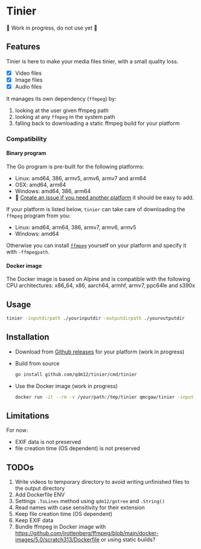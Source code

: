 # Tinier

🚧 Work in progress, do not use yet 🚧

## Features

Tinier is here to make your media files tinier, with a small quality loss.

- [x] Video files
- [x] Image files
- [x] Audio files

It manages its own dependency (`ffmpeg`) by:

1. looking at the user given ffmpeg path
1. looking at any `ffmpeg` in the system path
1. falling back to downloading a static ffmpeg build for your platform

### Compatibility

#### Binary program

The Go program is pre-built for the following platforms:

- Linux: amd64, 386, armv5, armv6, armv7 and arm64
- OSX: amd64, arm64
- Windows: amd64, 386, arm64
- 💁 [Create an issue if you need another platform](https://github.com/qdm12/tinier/issues/new) it should be easy to add.

If your platform is listed below, `tinier` can take care of downloading the `ffmpeg` program from you:

- Linux: amd64, arm64, 386, armv7, armv6, armv5
- Windows: amd64

Otherwise you can install [`ffmpeg`](https://ffmpeg.org/) yourself on your platform and specify it with `-ffmpegpath`.

#### Docker image

The Docker image is based on Alpine and is compatible with the following CPU architectures:
x86_64, x86, aarch64, armhf, armv7, ppc64le and s390x

## Usage

```sh
tinier -inputdirpath ./yourinputdir -outputdirpath ./youroutputdir
```

## Installation

- Download from [Github releases](https://github.com/qdm12/tinier/releases) for your platform (work in progress)
- Build from source

  ```sh
  go install github.com/qdm12/tinier/cmd/tinier
  ```

- Use the Docker image (work in progress)

    ```sh
    docker run -it --rm -v /your/path:/tmp/tinier qmcgaw/tinier -input /tmp/tinier/input -output /tmp/tinier/output
    ```

## Limitations

For now:

- EXIF data is not preserved
- file creation time (OS dependent) is not preserved

## TODOs

1. Write videos to temporary directory to avoid writing unfinished files to the output directory
1. Add Dockerfile ENV
1. Settings `.ToLines` method using `qdm12/gotree` and `.String()`
1. Read names with case sensitivity for their extension
1. Keep file creation time (OS dependent)
1. Keep EXIF data
1. Bundle ffmpeg in Docker image with <https://github.com/jrottenberg/ffmpeg/blob/main/docker-images/5.0/scratch313/Dockerfile> or using static builds?
